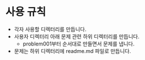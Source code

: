 # 사용 규칙

- 각자 사용할 디렉터리를 만듭니다.
- 사용자 디렉터리 아래 문제 관련 하위 디렉터리를 만듭니다.
    - problem001부터 순서대로 만들면서 문제를 냅니다.
- 문제는 하위 디렉터리에 readme.md 파일로 만듭니다.